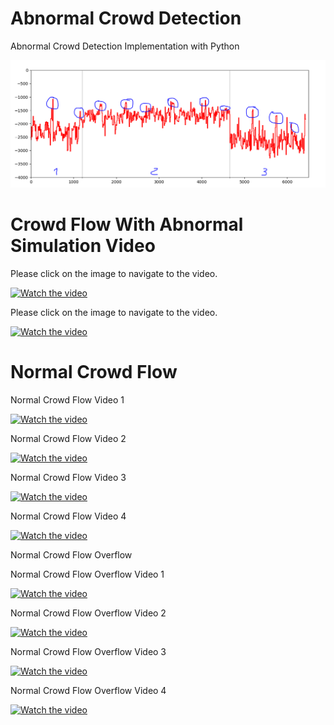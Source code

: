 # Abnormal Crowd Detection
Abnormal Crowd Detection Implementation with Python

![Alt text](/likelihoods.PNG?raw=true "Function Pick")

# Crowd Flow With Abnormal Simulation Video

Please click on the image to navigate to the video.

[![Watch the video](http://img.youtube.com/vi/6N8IgeqhNNI/0.jpg)](https://youtu.be/6N8IgeqhNNI)


Please click on the image to navigate to the video.

[![Watch the video](http://img.youtube.com/vi/rEJpO0L2Psg/0.jpg)](https://youtu.be/rEJpO0L2Psg)

# Normal Crowd Flow

Normal Crowd Flow Video 1

[![Watch the video](http://img.youtube.com/vi/Bo0m3trfnj0/0.jpg)](https://youtu.be/Bo0m3trfnj0)

Normal Crowd Flow Video 2

[![Watch the video](http://img.youtube.com/vi/hGkHmI9sZx8/0.jpg)](https://youtu.be/hGkHmI9sZx8)

Normal Crowd Flow Video 3

[![Watch the video](http://img.youtube.com/vi/EyiaaLWZZM4/0.jpg)](https://youtu.be/EyiaaLWZZM4)

Normal Crowd Flow Video 4

[![Watch the video](http://img.youtube.com/vi/MN1MuQb9L6Y/0.jpg)](https://youtu.be/MN1MuQb9L6Y)

Normal Crowd Flow Overflow

Normal Crowd Flow Overflow Video 1

[![Watch the video](http://img.youtube.com/vi/KYTwRdDtEJ8/0.jpg)](https://youtu.be/KYTwRdDtEJ8)

Normal Crowd Flow Overflow Video 2

[![Watch the video](http://img.youtube.com/vi/XXTl5A4ZDSg/0.jpg)](https://youtu.be/XXTl5A4ZDSg)

Normal Crowd Flow Overflow Video 3

[![Watch the video](http://img.youtube.com/vi/eW6_5UMhkB0/0.jpg)](https://youtu.be/eW6_5UMhkB0)

Normal Crowd Flow Overflow Video 4

[![Watch the video](http://img.youtube.com/vi/JrZ4JreQpoU/0.jpg)](https://youtu.be/JrZ4JreQpoU)
